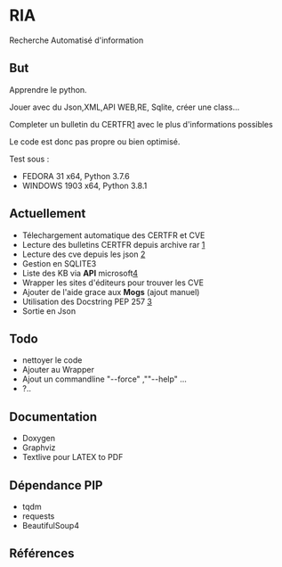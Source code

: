 # RIA
Recherche Automatisé d'information
## But
Apprendre le python.

Jouer avec du Json,XML,API WEB,RE, Sqlite, créer une class...

Completer un bulletin du CERTFR[1] avec le plus d'informations possibles

Le code est donc pas propre ou bien optimisé.

Test sous :
- FEDORA 31 x64, Python 3.7.6
- WINDOWS 1903 x64, Python 3.8.1

## Actuellement
- Télechargement automatique des CERTFR et CVE
- Lecture des bulletins CERTFR depuis archive rar [1]
- Lecture des cve depuis les json [2]
- Gestion en SQLITE3
- Liste des KB via **API** microsoft[4]
- Wrapper les sites d'éditeurs pour trouver les CVE
- Ajouter de l'aide grace aux **Mogs** (ajout manuel)
- Utilisation des Docstring PEP 257 [3]
- Sortie en Json

## Todo
- nettoyer le code
- Ajouter au Wrapper
- Ajout un commandline "--force" ,""--help" ...
- ?..

## Documentation
- Doxygen
- Graphviz
- Textlive pour LATEX to PDF

## Dépendance PIP
- tqdm
- requests
- BeautifulSoup4

## Références
[1]: https://www.cert.ssi.gouv.fr/
[2]: https://nvd.nist.gov/vuln/data-feeds#JSON_FEED
[3]: https://www.python.org/dev/peps/pep-0257/
[4]: https://portal.msrc.microsoft.com/fr-fr/developer
